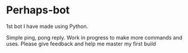 # Perhaps-bot
1st bot I have made using Python. 

Simple ping, pong reply. Work in progress to make more commands and uses. Please give feedback and help me master my first build
